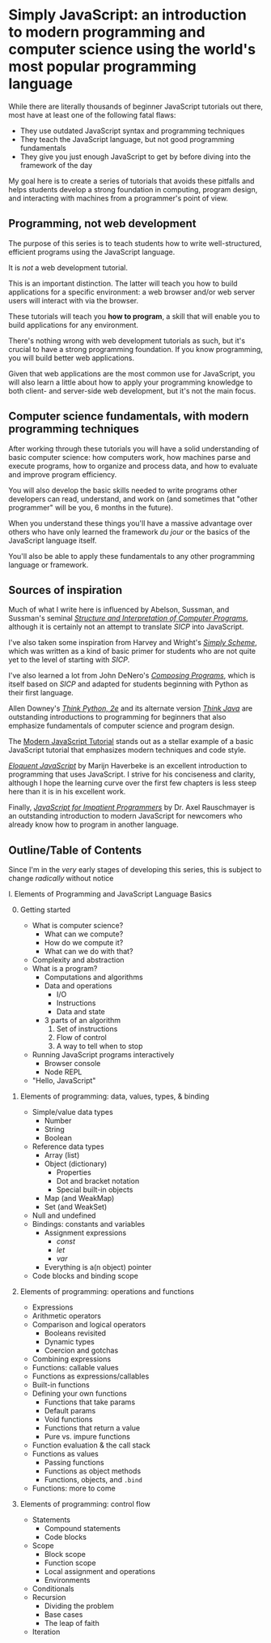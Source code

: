 # Simply JavaScript: an introduction to modern programming and computer science using the world's most popular programming language

While there are literally thousands of beginner JavaScript tutorials out there, most have at least one of the following fatal flaws:

-   They use outdated JavaScript syntax and programming techniques
-   They teach the JavaScript language, but not good programming fundamentals
-   They give you just enough JavaScript to get by before diving into the framework of the day

My goal here is to create a series of tutorials that avoids these pitfalls and helps students develop a strong foundation in computing, program design, and interacting with machines from a programmer's point of view.

## Programming, not web development

The purpose of this series is to teach students how to write well-structured, efficient programs using the JavaScript language.

It is _not_ a web development tutorial.

This is an important distinction. The latter will teach you how to build applications for a specific environment: a web browser and/or web server users will interact with via the browser.

These tutorials will teach you **how to program**, a skill that will enable you to build applications for any environment.

There's nothing wrong with web development tutorials as such, but it's crucial to have a strong programming foundation. If you know programming, you will build better web applications.

Given that web applications are the most common use for JavaScript, you will also learn a little about how to apply your programming knowledge to both client- and server-side web development, but it's not the main focus.

## Computer science fundamentals, with modern programming techniques

After working through these tutorials you will have a solid understanding of basic computer science: how computers work, how machines parse and execute programs, how to organize and process data, and how to evaluate and improve program efficiency.

You will also develop the basic skills needed to write programs other developers can read, understand, and work on (and sometimes that "other programmer" will be you, 6 months in the future).

When you understand these things you'll have a massive advantage over others who have only learned the framework _du jour_ or the basics of the JavaScript language itself.

You'll also be able to apply these fundamentals to any other programming language or framework.

## Sources of inspiration

Much of what I write here is influenced by Abelson, Sussman, and Sussman's seminal [_Structure and Interpretation of Computer Programs_](https://mitpress.mit.edu/sites/default/files/sicp/full-text/book/book.html), although it is certainly not an attempt to translate _SICP_ into JavaScript.

I've also taken some inspiration from Harvey and Wright's [_Simply Scheme_](https://people.eecs.berkeley.edu/~bh/ss-toc2.html), which was written as a kind of basic primer for students who are not quite yet to the level of starting with _SICP_.

I've also learned a lot from John DeNero's [_Composing Programs_](https://composingprograms.com/), which is itself based on _SICP_ and adapted for students beginning with Python as their first language.

Allen Downey's [_Think Python, 2e_](https://greenteapress.com/wp/think-python-2e/) and its alternate version [_Think Java_](https://greenteapress.com/wp/think-java) are outstanding introductions to programming for beginners that also emphasize fundamentals of computer science and program design.

The [Modern JavaScript Tutorial](https://javascript.info) stands out as a stellar example of a basic JavaScript tutorial that emphasizes modern techniques and code style.

[_Eloquent JavaScript_](https://eloquentjavascript.net) by Marijn Haverbeke is an excellent introduction to programming that uses JavaScript. I strive for his conciseness and clarity, although I hope the learning curve over the first few chapters is less steep here than it is in his excellent work.

Finally, [_JavaScript for Impatient Programmers_](https://exploringjs.com/impatient-js/) by Dr. Axel Rauschmayer is an outstanding introduction to modern JavaScript for newcomers who already know how to program in another language.

## Outline/Table of Contents

Since I'm in the _very_ early stages of developing this series, this is subject to change _radically_ without notice

I. Elements of Programming and JavaScript Language Basics

0.  Getting started

    -   What is computer science?
        -   What can we compute?
        -   How do we compute it?
        -   What can we do with that?
    -   Complexity and abstraction
    -   What is a program?
        -   Computations and algorithms
        -   Data and operations
            -   I/O
            -   Instructions
            -   Data and state
        -   3 parts of an algorithm
            1.  Set of instructions
            2.  Flow of control
            3.  A way to tell when to stop
    -   Running JavaScript programs interactively
        -   Browser console
        -   Node REPL
    -   "Hello, JavaScript"

1.  Elements of programming: data, values, types, & binding

    -   Simple/value data types
        -   Number
        -   String
        -   Boolean
    -   Reference data types
        -   Array (list)
        -   Object (dictionary)
            -   Properties
            -   Dot and bracket notation
            -   Special built-in objects
        -   Map (and WeakMap)
        -   Set (and WeakSet)
    -   Null and undefined
    -   Bindings: constants and variables
        -   Assignment expressions
            -   _const_
            -   _let_
            -   _var_
        -   Everything is a(n object) pointer
    -   Code blocks and binding scope

2.  Elements of programming: operations and functions

    -   Expressions
    -   Arithmetic operators
    -   Comparison and logical operators
        -   Booleans revisited
        -   Dynamic types
        -   Coercion and gotchas
    -   Combining expressions
    -   Functions: callable values
    -   Functions as expressions/callables
    -   Built-in functions
    -   Defining your own functions
        -   Functions that take params
        -   Default params
        -   Void functions
        -   Functions that return a value
        -   Pure vs. impure functions
    -   Function evaluation & the call stack
    -   Functions as values
        -   Passing functions
        -   Functions as object methods
        -   Functions, objects, and `.bind`
    -   Functions: more to come

3.  Elements of programming: control flow

    -   Statements
        -   Compound statements
        -   Code blocks
    -   Scope
        -   Block scope
        -   Function scope
        -   Local assignment and operations
        -   Environments
    -   Conditionals
    -   Recursion
        -   Dividing the problem
        -   Base cases
        -   The leap of faith
    -   Iteration

